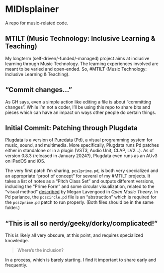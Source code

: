 # MIDIsplainer
A repo for music-related code.
## MTILT (Music Technology: Inclusive Learning & Teaching)
My longterm (self-driven/-funded/-managed) project aims at inclusive learning through Music Technology. The learning experiences involved are meant to be varied and open-ended. So, #MTILT (Music Technology: Inclusive Learning & Teaching).
## “Commit changes…”
As GH says, even a simple action like editing a file is about “committing changes”. While I’m not a coder, I’ll be using this repo to share bits and pieces which can have an impact on ways other people do certain things.
## Initial Commit: Patching through Plugdata
[Plugdata](https://plugdata.org) is a version of [Puredata](http://puredata.info) (Pd), a visual programming system for music, sound, and multimedia. More specifically, Plugdata runs Pd patches either in standalone or in a plugin (VST3, Audio Unit, CLAP, LV2…). As of version 0.8.3 (released in January 2024?), Plugdata even runs as an AUv3 on iPadOS and iOS.

The very first patch I’m sharing, ```pcs2prime.pd```, is both very specialized and an appropriate “proof of concept” for several of my #MTILT projects. It takes a list of notes as a “Pitch Class Set” and outputs different versions, including the “Prime Form” and some circular visualization, related to the “visual method” [described](https://viva.pressbooks.pub/openmusictheory/chapter/pc-sets-normal-order-and-transformations/) by Megan Lavengood in _Open Music Theory_. In Pd parlance, the `pcscircle.pd` file is an “abstraction” which is required for the `pcs2prime.pd` patch to run properly. (Both files should be in the same folder.)
## “This is all so nerdy/geeky/dorky/complicated!”
This is likely all very obscure, at this point, and requires specialized knowledge. 

> Where’s the inclusion?

In a process, which is barely starting.
I find it important to share early and frequently.
